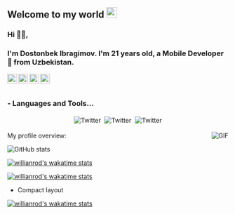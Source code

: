 ## Welcome to my world <img src="https://github.com/TheDudeThatCode/TheDudeThatCode/blob/master/Assets/Earth.gif" width="24px">
### Hi 🙋‍♂️,
### I'm Dostonbek Ibragimov. I'm 21 years old, a Mobile Developer 🚀 from Uzbekistan.
<a href="https://t.me/DostonbekIbragimov">
  <img align="left" alt="Telegram" width="22px" src="https://cdn.jsdelivr.net/npm/simple-icons@v3/icons/telegram.svg" />
</a>
<a href="https://www.instagram.com/ibragimov_dostonbekk/">
  <img align="left" alt="Instagram" width="22px" src="https://cdn.jsdelivr.net/npm/simple-icons@v3/icons/instagram.svg" />
</a>
<a href="https://algo.ubtuit.uz/users/idostonbek">
  <img align="left" alt="Codeforces" width="22px" src="https://cdn.jsdelivr.net/npm/simple-icons@3.13.0/icons/codeforces.svg" />
</a>
<a href="https://www.facebook.com/dostonbek.ibragimov.37">
  <img align="left" alt="Facebook" width="22px" src="https://cdn.jsdelivr.net/npm/simple-icons@3.13.0/icons/facebook.svg" />
</a>

<br />
<br />

### - Languages and Tools...


<p align="center">
 <img src="http://img.shields.io/badge/-Java-F89820?style=flat&logo=java&logoColor=white"" alt="Twitter" style="vertical-align:top; margin:4px"><img src="https://img.shields.io/badge/-C%20&%20C++-659ad2?style=flat&logo=c%2B%2B&logoColor=ffffff"alt="Twitter" style="vertical-align:top; margin:4px"><img src="https://img.shields.io/badge/-Python-black?style=flat&logo=python&logoColor=white" alt="Twitter" style="vertical-align:top; margin:4px">

</p>

  <img align="right" alt="GIF" src="https://media.giphy.com/media/836HiJc7pgzy8iNXCn/giphy.gif" />
  
<div><p>My profile overview: </p></div>

![GitHub stats](https://github-readme-stats.vercel.app/api?username=DostonbekIbragimov&show_icons=true&hide_border=true)

[![willianrod's wakatime stats](https://github-readme-stats.vercel.app/api/wakatime?username=Dostonbek)](https://github.com/anuraghazra/github-readme-stats)

[![willianrod's wakatime stats](https://github-readme-stats.vercel.app/api/wakatime?username=Dostonbek&hide_progress=true)](https://github.com/anuraghazra/github-readme-stats)

- Compact layout

[![willianrod's wakatime stats](https://github-readme-stats.vercel.app/api/wakatime?username=Dostonbek&layout=compact)](https://github.com/anuraghazra/github-readme-stats)


